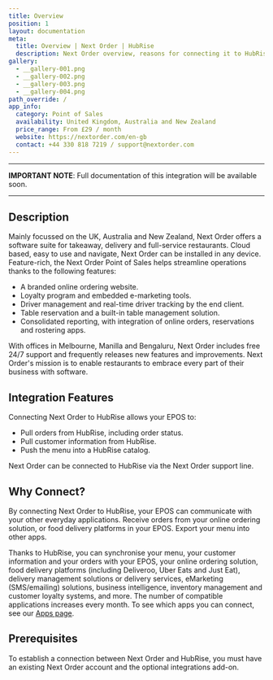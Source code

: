 ```yaml
---
title: Overview
position: 1
layout: documentation
meta:
  title: Overview | Next Order | HubRise
  description: Next Order overview, reasons for connecting it to HubRise and summary of integrated features. Synchronise data between your EPOS and your apps.
gallery:
  - __gallery-001.png
  - __gallery-002.png
  - __gallery-003.png
  - __gallery-004.png
path_override: /
app_info:
  category: Point of Sales
  availability: United Kingdom, Australia and New Zealand
  price_range: From £29 / month
  website: https://nextorder.com/en-gb
  contact: +44 330 818 7219 / support@nextorder.com
---
```


---

**IMPORTANT NOTE**: Full documentation of this integration will be available soon.

---

## Description

Mainly focussed on the UK, Australia and New Zealand, Next Order offers a software suite for takeaway, delivery and full-service restaurants. Cloud based, easy to use and navigate, Next Order can be installed in any device. Feature-rich, the Next Order Point of Sales helps streamline operations thanks to the following features:

- A branded online ordering website.
- Loyalty program and embedded e-marketing tools.
- Driver management and real-time driver tracking by the end client.
- Table reservation and a built-in table management solution.
- Consolidated reporting, with integration of online orders, reservations and rostering apps. 

With offices in Melbourne, Manilla and Bengaluru, Next Order includes free 24/7 support and frequently releases new features and improvements. Next Order's mission is to enable restaurants to embrace every part of their business with software.

## Integration Features

Connecting Next Order to HubRise allows your EPOS to:

- Pull orders from HubRise, including order status.
- Pull customer information from HubRise.
- Push the menu into a HubRise catalog.

Next Order can be connected to HubRise via the Next Order support line.

## Why Connect?

By connecting Next Order to HubRise, your EPOS can communicate with your other everyday applications. Receive orders from your online ordering solution, or food delivery platforms in your EPOS. Export your menu into other apps.

Thanks to HubRise, you can synchronise your menu, your customer information and your orders with your EPOS, your online ordering solution, food delivery platforms (including Deliveroo, Uber Eats and Just Eat), delivery management solutions or delivery services, eMarketing (SMS/emailing) solutions, business intelligence, inventory management and customer loyalty systems, and more. The number of compatible applications increases every month. To see which apps you can connect, see our [Apps page](/apps).

## Prerequisites

To establish a connection between Next Order and HubRise, you must have an existing Next Order account and the optional integrations add-on.

